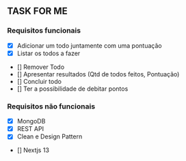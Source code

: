 ## TASK FOR ME

### Requisitos funcionais

- [x] Adicionar um todo juntamente com uma pontuação
- [x] Listar os todos a fazer
- [] Remover Todo
- [] Apresentar resultados (Qtd de todos feitos, Pontuação)
- [] Concluir todo
- [] Ter a possibilidade de debitar pontos

### Requisitos não funcionais

- [x] MongoDB
- [x] REST API
- [x] Clean e Design Pattern
- [] Nextjs 13
